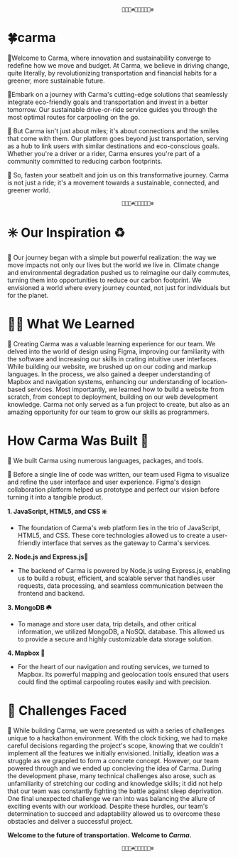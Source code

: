                                         🐢🦖🌱☘️🍐🍏🥝🥬📗❇️
# 🍀carma 

💚Welcome to Carma, where innovation and sustainability converge to redefine how we move and budget. At Carma, we believe in driving change, quite literally, by revolutionizing transportation and financial habits for a greener, more sustainable future. 

💚Embark  on a journey with Carma's cutting-edge solutions that seamlessly integrate eco-friendly goals and transportation and invest in a better tomorrow. Our sustainable drive-or-ride service guides you through the most optimal routes for carpooling on the go.

💚 But Carma isn't just about miles; it's about connections and the smiles that come with them. Our platform goes beyond just transportation, serving as a hub to link users with similar destinations and eco-conscious goals. Whether you're a driver or a rider, Carma ensures you're part of a community committed to reducing carbon footprints.

💚 So, fasten your seatbelt and join us on this transformative journey. Carma is not just a ride; it's a movement towards a sustainable, connected, and greener world. 

                                        🐢🦖🌱☘️🍐🍏🥝🥬📗❇️
                                        
# ✳️ Our Inspiration ♻️
💚 Our journey began with a simple but powerful realization: the way we move impacts not only our lives but the world we live in. Climate change and environmental degradation pushed us to reimagine our daily commutes, turning them into opportunities to reduce our carbon footprint. We envisioned a world where every journey counted, not just for individuals but for the planet.

# 🐛🐛 What We Learned 
💚 Creating Carma was a valuable learning experience for our team. We delved into the world of design using Figma, improving our familiarity with the software and increasing our skills in crating intuitive user interfaces. While building our website, we brushed up on our coding and markup languages. In the process, we also gained a deeper understanding of Mapbox and navigation systems, enhancing our understanding of location-based services. Most importantly, we learned how to build a website from scratch, from concept to deployment, building on our web development knowledge. Carma not only served as a fun project to create, but also as an amazing opportunity for our team to grow our skills as programmers.

# How Carma Was Built 🥑
💚 We built Carma using numerous languages, packages, and tools. 

💚 Before a single line of code was written, our team used Figma to visualize and refine the user interface and user experience. Figma's design collaboration platform helped us prototype and perfect our vision before turning it into a tangible product.

**1. JavaScript, HTML5, and CSS ❇️**
- The foundation of Carma's web platform lies in the trio of JavaScript, HTML5, and CSS. These core technologies allowed us to create a user-friendly interface that serves as the gateway to Carma's services.

**2. Node.js and Express.js📗**
- The backend of Carma is powered by Node.js using Express.js, enabling us to build a robust, efficient, and scalable server that handles user requests, data processing, and seamless communication between the frontend and backend.

**3. MongoDB ☘️** 
- To manage and store user data, trip details, and other critical information, we utilized MongoDB, a NoSQL database. This allowed us to provide a secure and highly customizable data storage solution.

**4. Mapbox 🌱**
- For the heart of our navigation and routing services, we turned to Mapbox. Its powerful mapping and geolocation tools ensured that users could find the optimal carpooling routes easily and with precision.

# 🐸 Challenges Faced 
💚 While building Carma, we were presented us with a series of challenges unique to a hackathon environment. With the clock ticking, we had to make careful decisions regarding the project's scope, knowing that we couldn't implement all the features we initially envisioned. Initially, ideation was a struggle as we grappled to form a concrete concept. However, our team powered through and we ended up concieving the idea of Carma. During the development phase, many technical challenges also arose, such as unfamiliarity of  stretching our coding and knowledge skills; it did not help that our team was constantly fighting the battle against sleep deprivation. One final unexpected challenge we ran into was balancing the allure of exciting events with our workload. Despite these hurdles, our team's determination to succeed and adaptability allowed us to overcome these obstacles and deliver a successful project.

**Welcome to the future of transportation.**
**Welcome to *Carma*.**

                                        🐢🦖🌱☘️🍐🍏🥝🥬📗❇️

